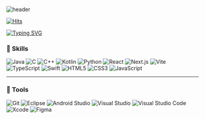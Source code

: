 

![header](https://capsule-render.vercel.app/api?type=waving&color=timeGradient&height=240&section=header&text=🦁응애%20나%20아기%20개발자🦁&fontSize=36&animation=fadeIn&fontAlignY=36)

[![Hits](https://hits.seeyoufarm.com/api/count/incr/badge.svg?url=https%3A%2F%2Fgithub.com%2Flee-nakyung&count_bg=%236EFF00&title_bg=%2300E8FF&icon=&icon_color=%23E7E7E7&title=hits&edge_flat=false)](https://hits.seeyoufarm.com)

[![Typing SVG](https://readme-typing-svg.herokuapp.com?font=Silkscreen&size=30&pause=1000&color=6013F7&center=true&vCenter=true&repeat=true&width=435&lines=Na._.kyung's+Github)](https://git.io/typing-svg)

<!-- 추천 font : Nixie One Monoton Silkscreen CodystarMonofett -->

### 🦁 Skills

![Java](https://img.shields.io/badge/Java-%23ED8B00.svg?style=for-the-badge&logo=openjdk&logoColor=white)
![C](https://img.shields.io/badge/C-%2300599C.svg?style=for-the-badge&logo=c&logoColor=white)
![C++](https://img.shields.io/badge/C++-%2300599C.svg?style=for-the-badge&logo=cplusplus&logoColor=white)
![Kotlin](https://img.shields.io/badge/Kotlin-%237F52FF.svg?style=for-the-badge&logo=kotlin&logoColor=white)
![Python](https://img.shields.io/badge/Python-%233776AB.svg?style=for-the-badge&logo=python&logoColor=white)
![React](https://img.shields.io/badge/React-%2361DAFB.svg?style=for-the-badge&logo=react&logoColor=white)
![Next.js](https://img.shields.io/badge/Next.js-%23000000.svg?style=for-the-badge&logo=nextdotjs&logoColor=white)
![Vite](https://img.shields.io/badge/Vite-%23646CFF.svg?style=for-the-badge&logo=vite&logoColor=white)
![TypeScript](https://img.shields.io/badge/TypeScript-%23007ACC.svg?style=for-the-badge&logo=typescript&logoColor=white)
![Swift](https://img.shields.io/badge/Swift-%23FA7343.svg?style=for-the-badge&logo=swift&logoColor=white)
![HTML5](https://img.shields.io/badge/HTML5-%23E34F26.svg?style=for-the-badge&logo=html5&logoColor=white)
![CSS3](https://img.shields.io/badge/CSS3-%231572B6.svg?style=for-the-badge&logo=css3&logoColor=white)
![JavaScript](https://img.shields.io/badge/JavaScript-%23F7DF1E.svg?style=for-the-badge&logo=javascript&logoColor=black)

---

### 🦁 Tools

![Git](https://img.shields.io/badge/Git-%23F05033.svg?style=for-the-badge&logo=git&logoColor=white)
![Eclipse](https://img.shields.io/badge/Eclipse-FE7A16.svg?style=for-the-badge&logo=eclipseide&logoColor=white)
![Android Studio](https://img.shields.io/badge/Android%20Studio-3DDC84.svg?style=for-the-badge&logo=androidstudio&logoColor=white)
![Visual Studio](https://img.shields.io/badge/Visual%20Studio-5C2D91.svg?style=for-the-badge&logo=visualstudio&logoColor=white)
![Visual Studio Code](https://img.shields.io/badge/Visual%20Studio%20Code-%23007ACC.svg?style=for-the-badge&logo=visualstudiocode&logoColor=white)
![Xcode](https://img.shields.io/badge/Xcode-%23147EFB.svg?style=for-the-badge&logo=xcode&logoColor=white)
![Figma](https://img.shields.io/badge/Figma-%23F24E1E.svg?style=for-the-badge&logo=figma&logoColor=white)



